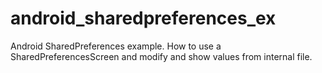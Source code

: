 # android_sharedpreferences_ex
Android SharedPreferences example. How to use a SharedPreferencesScreen and modify and show values from internal file.
